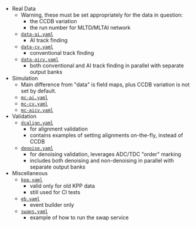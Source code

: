 
* Real Data
  * Warning, these must be set appropriately for the data in question:
    * the CCDB variation
    * the run number for MLTD/MLTAI network
  * [`data-ai.yaml`](data-ai.yaml)
    * AI track finding
  * [`data-cv.yaml`](data-cv.yaml)
    * conventional track finding
  * [`data-aicv.yaml`](data-aicv.yaml)
    * both conventional and AI track finding in parallel with separate output banks
* Simulation
  * Main difference from "data" is field maps, plus CCDB variation is not set by default. 
  * [`mc-ai.yaml`](mc-ai.yaml)
  * [`mc-cv.yaml`](mc-cv.yaml)
  * [`mc-aicv.yaml`](mc-aicv.yaml)
* Validation
  * [`dcalign.yaml`](dcalign.yaml)
    * for alignment validation
    * contains examples of setting alignments on-the-fly, instead of CCDB
  * [`denoise.yaml`](denoise.yaml)
    * for denoising validation, leverages ADC/TDC "order" marking
    * includes both denoising and non-denoising in parallel with separate output banks  
* Miscellaneous
  * [`kpp.yaml`](kpp.yaml)
    * valid only for old KPP data
    * still used for CI tests
  * [`eb.yaml`](eb.yaml)
    * event builder only
  * [`swaps.yaml`](swaps.yaml)
    * example of how to run the swap service

